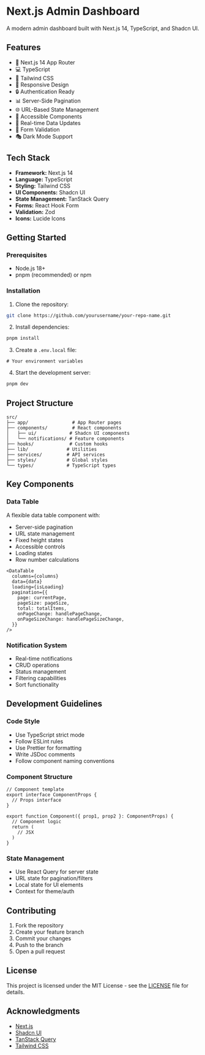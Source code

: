 # Next.js Admin Dashboard

A modern admin dashboard built with Next.js 14, TypeScript, and Shadcn UI.

## Features

- 🚀 Next.js 14 App Router
- 💻 TypeScript
- 🎨 Tailwind CSS
- 📱 Responsive Design
- 🔒 Authentication Ready
- 📊 Server-Side Pagination
- 🌐 URL-Based State Management
- 🎯 Accessible Components
- 🔄 Real-time Data Updates
- 📝 Form Validation
- 🎭 Dark Mode Support

## Tech Stack

- **Framework:** Next.js 14
- **Language:** TypeScript
- **Styling:** Tailwind CSS
- **UI Components:** Shadcn UI
- **State Management:** TanStack Query
- **Forms:** React Hook Form
- **Validation:** Zod
- **Icons:** Lucide Icons

## Getting Started

### Prerequisites

- Node.js 18+ 
- pnpm (recommended) or npm

### Installation

1. Clone the repository:
```bash
git clone https://github.com/yourusername/your-repo-name.git
```

2. Install dependencies:
```bash
pnpm install
```

3. Create a `.env.local` file:
```env
# Your environment variables
```

4. Start the development server:
```bash
pnpm dev
```

## Project Structure

```
src/
├── app/                # App Router pages
├── components/         # React components
│   ├── ui/            # Shadcn UI components
│   └── notifications/ # Feature components
├── hooks/             # Custom hooks
├── lib/              # Utilities
├── services/         # API services
├── styles/           # Global styles
└── types/            # TypeScript types
```

## Key Components

### Data Table

A flexible data table component with:
- Server-side pagination
- URL state management
- Fixed height states
- Accessible controls
- Loading states
- Row number calculations

```tsx
<DataTable
  columns={columns}
  data={data}
  loading={isLoading}
  pagination={{
    page: currentPage,
    pageSize: pageSize,
    total: totalItems,
    onPageChange: handlePageChange,
    onPageSizeChange: handlePageSizeChange,
  }}
/>
```

### Notification System

- Real-time notifications
- CRUD operations
- Status management
- Filtering capabilities
- Sort functionality

## Development Guidelines

### Code Style

- Use TypeScript strict mode
- Follow ESLint rules
- Use Prettier for formatting
- Write JSDoc comments
- Follow component naming conventions

### Component Structure

```tsx
// Component template
export interface ComponentProps {
  // Props interface
}

export function Component({ prop1, prop2 }: ComponentProps) {
  // Component logic
  return (
    // JSX
  )
}
```

### State Management

- Use React Query for server state
- URL state for pagination/filters
- Local state for UI elements
- Context for theme/auth

## Contributing

1. Fork the repository
2. Create your feature branch
3. Commit your changes
4. Push to the branch
5. Open a pull request

## License

This project is licensed under the MIT License - see the [LICENSE](LICENSE) file for details.

## Acknowledgments

- [Next.js](https://nextjs.org/)
- [Shadcn UI](https://ui.shadcn.com/)
- [TanStack Query](https://tanstack.com/query)
- [Tailwind CSS](https://tailwindcss.com/)
